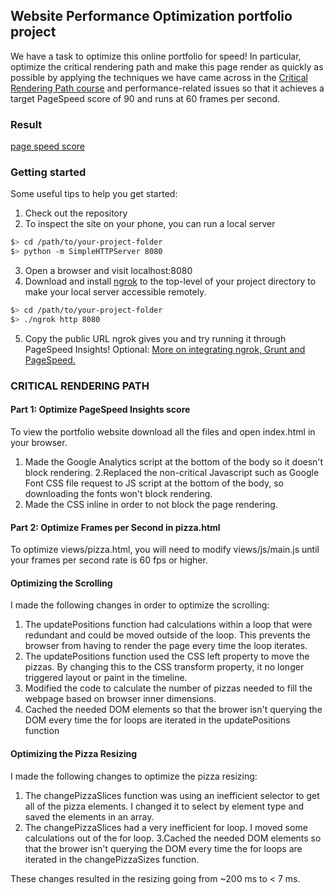 ## Website Performance Optimization portfolio project

We have a task to optimize this online portfolio for speed! In particular, optimize the critical rendering path and make this page render as quickly as possible by applying the techniques we have came across in the [Critical Rendering Path course](https://www.udacity.com/course/ud884) and performance-related issues so that it achieves a target PageSpeed score of 90 and runs at 60 frames per second.

### Result
[page speed score](https://developers.google.com/speed/pagespeed/insights/?url=https%3A%2F%2Fpratiksharagit.github.io%2Fweb-performance%2F&tab=desktop)


### Getting started

Some useful tips to help you get started:

1. Check out the repository
2. To inspect the site on your phone, you can run a local server

  ```bash
  $> cd /path/to/your-project-folder
  $> python -m SimpleHTTPServer 8080
  ```

3. Open a browser and visit localhost:8080
4. Download and install [ngrok](https://ngrok.com/) to the top-level of your project directory to make your local server accessible remotely.

  ``` bash
  $> cd /path/to/your-project-folder
  $> ./ngrok http 8080
  ```

5. Copy the public URL ngrok gives you and try running it through PageSpeed Insights! Optional: [More on integrating ngrok, Grunt and PageSpeed.](http://www.jamescryer.com/2014/06/12/grunt-pagespeed-and-ngrok-locally-testing/)


### CRITICAL RENDERING PATH

#### Part 1: Optimize PageSpeed Insights score 

To view the portfolio website download all the files and open index.html in your browser.

1. Made the Google Analytics script at the bottom of the body so it doesn't block rendering.
2.Replaced the non-critical Javascript such as Google Font CSS file request to JS script at the bottom of the body, so downloading the fonts won't block rendering.
3. Made the CSS inline in order to not block the page rendering.


#### Part 2: Optimize Frames per Second in pizza.html

To optimize views/pizza.html, you will need to modify views/js/main.js until your frames per second rate is 60 fps or higher.

#### Optimizing the Scrolling

I made the following changes in order to optimize the scrolling:

1. The updatePositions function had calculations within a loop that were redundant and could be moved outside of the loop. This prevents the browser from having to render the page every time the loop iterates.
2. The updatePositions function used the CSS left property to move the pizzas. By changing this to the CSS transform property, it no longer triggered layout or paint in the timeline.
3. Modified the code to calculate the number of pizzas needed to fill the webpage based on browser inner dimensions.
4. Cached the needed DOM elements so that the brower isn't querying the DOM every time the for loops are iterated in the updatePositions function


#### Optimizing the Pizza Resizing

I made the following changes to optimize the pizza resizing:

1. The changePizzaSlices function was using an inefficient selector to get all of the pizza elements. I changed it to select by element type and saved the elements in an array.
2. The changePizzaSlices had a very inefficient for loop. I moved some calculations out of the for loop.
3.Cached the needed DOM elements so that the brower isn't querying the DOM every time the for loops are iterated in the changePizzaSizes function.

These changes resulted in the resizing going from ~200 ms to < 7 ms.


